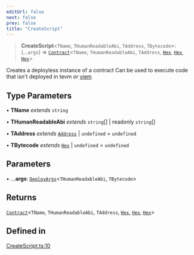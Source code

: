 ```yaml
---
editUrl: false
next: false
prev: false
title: "CreateScript"
---
```


> **CreateScript**\<`TName`, `THumanReadableAbi`, `TAddress`, `TBytecode`\>: (...`args`) => [`Contract`](/reference/tevm/contract/type-aliases/contract/)\<`TName`, `THumanReadableAbi`, `TAddress`, [`Hex`](/reference/tevm/utils/type-aliases/hex/), [`Hex`](/reference/tevm/utils/type-aliases/hex/), [`Hex`](/reference/tevm/utils/type-aliases/hex/)\>

Creates a deployless instance of a contract
Can be used to execute code that isn't deployed in tevm
or [viem](https://viem.sh/docs/actions/public/call#deployless-calls)

## Type Parameters

• **TName** *extends* `string`

• **THumanReadableAbi** *extends* `string`[] \| readonly `string`[]

• **TAddress** *extends* [`Address`](/reference/tevm/utils/type-aliases/address/) \| `undefined` = `undefined`

• **TBytecode** *extends* [`Hex`](/reference/tevm/utils/type-aliases/hex/) \| `undefined` = `undefined`

## Parameters

• ...**args**: [`DeployArgs`](/reference/tevm/contract/type-aliases/deployargs/)\<`THumanReadableAbi`, `TBytecode`\>

## Returns

[`Contract`](/reference/tevm/contract/type-aliases/contract/)\<`TName`, `THumanReadableAbi`, `TAddress`, [`Hex`](/reference/tevm/utils/type-aliases/hex/), [`Hex`](/reference/tevm/utils/type-aliases/hex/), [`Hex`](/reference/tevm/utils/type-aliases/hex/)\>

## Defined in

[CreateScript.ts:10](https://github.com/evmts/tevm-monorepo/blob/main/packages/contract/src/CreateScript.ts#L10)

